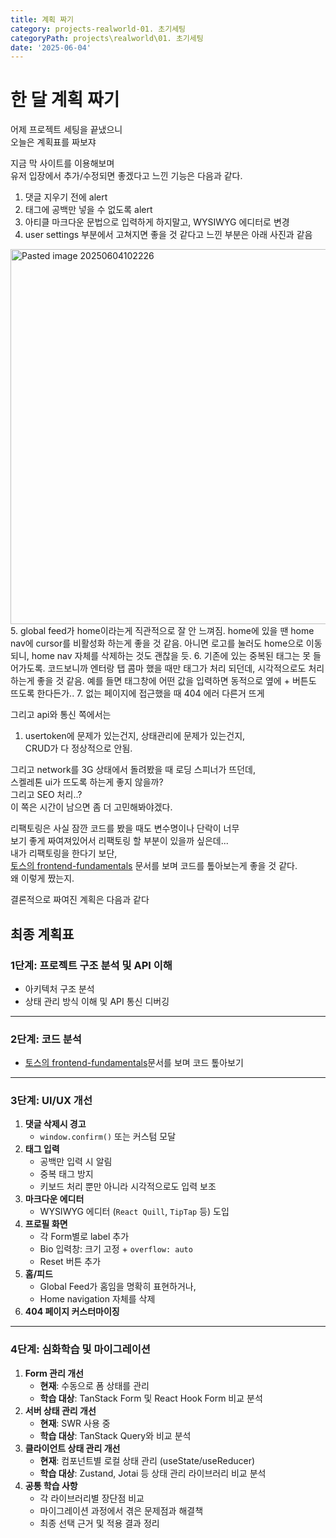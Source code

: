 ```yaml
---
title: 계획 짜기
category: projects-realworld-01. 초기세팅
categoryPath: projects\realworld\01. 초기세팅
date: '2025-06-04'
---
```

# 한 달 계획 짜기  
어제 프로젝트 세팅을 끝냈으니  
오늘은 계획표를 짜보쟈

지금 막 사이트를 이용해보며   
유저 입장에서 추가/수정되면 좋겠다고 느낀 기능은 다음과 같다.

1. 댓글 지우기 전에 alert  
2. 태그에 공백만 넣을 수 없도록 alert  
3. 아티클 마크다운 문법으로 입력하게 하지말고, WYSIWYG 에디터로 변경  
4. user settings 부분에서 고쳐지면 좋을 것 같다고 느낀 부분은 아래 사진과 같음  
<img src="/images/projects/realworld/01. 초기세팅/Pasted image 20250604102226.png" alt="Pasted image 20250604102226" width="600">  
5. global feed가 home이라는게 직관적으로 잘 안 느껴짐.  
   home에 있을 땐 home nav에 cursor를 비활성화 하는게 좋을 것 같음.  
   아니면 로고를 눌러도 home으로 이동되니, home nav 자체를 삭제하는 것도 괜찮을 듯.  
6. 기존에 있는 중복된 태그는 못 들어가도록.  
   코드보니까 엔터랑 탭 콤마 했을 때만 태그가 처리 되던데,  
   시각적으로도 처리하는게 좋을 것 같음.  
   예를 들면 태그창에 어떤 값을 입력하면 동적으로 옆에 + 버튼도 뜨도록 한다든가..  
7. 없는 페이지에 접근했을 때 404 에러 다른거 뜨게

그리고 api와 통신 쪽에서는   
1. usertoken에 문제가 있는건지, 상태관리에 문제가 있는건지,  
   CRUD가 다 정상적으로 안됨.

그리고 network를 3G 상태에서 돌려봤을 때 로딩 스피너가 뜨던데,  
스켈레톤 ui가 뜨도록 하는게 좋지 않을까?  
그리고 SEO 처리..?  
이 쪽은 시간이 남으면 좀 더 고민해봐야겠다.

리팩토링은 사실 잠깐 코드를 봤을 때도 변수명이나 단락이 너무  
보기 좋게 짜여져있어서 리팩토링 할 부분이 있을까 싶은데...  
내가 리팩토링을 한다기 보단,  
[토스의 frontend-fundamentals](https://frontend-fundamentals.com/code-quality/code/) 문서를 보며 코드를 톺아보는게 좋을 것 같다.  
왜 이렇게 짰는지.

결론적으로 짜여진 계획은 다음과 같다

## 최종 계획표  
### **1단계: 프로젝트 구조 분석 및 API 이해**  
- 아키텍처 구조 분석  
- 상태 관리 방식 이해 및 API 통신 디버깅  
---  
### **2단계: 코드 분석**  
- [토스의 frontend-fundamentals](https://frontend-fundamentals.com/code-quality/code/)문서를 보며 코드 톺아보기  
---  
### **3단계: UI/UX 개선**  
1. **댓글 삭제시 경고**  
    - `window.confirm()` 또는 커스텀 모달  
2. **태그 입력**  
    - 공백만 입력 시 알림  
    - 중복 태그 방지  
    - 키보드 처리 뿐만 아니라 시각적으로도 입력 보조  
3. **마크다운 에디터**  
    - WYSIWYG 에디터 (`React Quill`, `TipTap` 등) 도입  
4. **프로필 화면**  
	- 각 Form별로 label 추가  
    - Bio 입력창: 크기 고정 + `overflow: auto`  
    - Reset 버튼 추가  
5. **홈/피드**  
    - Global Feed가 홈임을 명확히 표현하거나,  
    - Home navigation 자체를 삭제  
6. **404 페이지 커스터마이징**  
---  
### **4단계: 심화학습 및 마이그레이션**  
1. **Form 관리 개선**  
    - **현재**: 수동으로 폼 상태를 관리  
    - **학습 대상**: TanStack Form 및 React Hook Form 비교 분석  
2. **서버 상태 관리 개선**  
    - **현재**: SWR 사용 중  
    - **학습 대상**: TanStack Query와 비교 분석  
3. **클라이언트 상태 관리 개선**  
    - **현재**: 컴포넌트별 로컬 상태 관리 (useState/useReducer)  
    - **학습 대상**: Zustand, Jotai 등 상태 관리 라이브러리 비교 분석  
4. **공통 학습 사항**  
    - 각 라이브러리별 장단점 비교  
    - 마이그레이션 과정에서 겪은 문제점과 해결책  
    - 최종 선택 근거 및 적용 결과 정리

